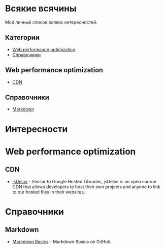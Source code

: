# Всякие всячины

Мой личный список всяких интересностей.

## Категории
- [Web performance optimization](#wpo)
- [Справочники](#справочники)

## Web performance optimization

* [CDN](#cdn)

## Справочники

* [Markdown](#markdown)

# Интересности

# Web performance optimization

## CDN

* [jsDelivr](https://github.com/jsdelivr/jsdelivr) - Similar to Google Hosted Libraries, jsDelivr is an open source CDN that allows developers to host their own projects and anyone to link to our hosted files in their websites.

# Справочники

## Markdown
* [Markdown Basics](https://help.github.com/articles/markdown-basics/) - Markdown Basics on GitHub.
